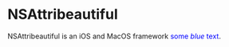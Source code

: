 # NSAttribeautiful

NSAttribeautiful is an iOS and MacOS framework <span style="color:blue">some *blue* text</span>.
